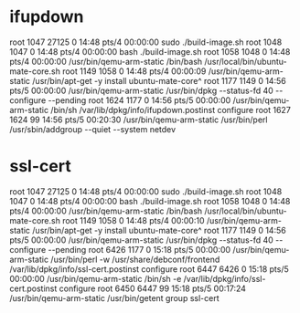 # ifupdown

root      1047 27125  0 14:48 pts/4    00:00:00       sudo ./build-image.sh
root      1048  1047  0 14:48 pts/4    00:00:00         bash ./build-image.sh
root      1058  1048  0 14:48 pts/4    00:00:00           /usr/bin/qemu-arm-static /bin/bash /usr/local/bin/ubuntu-mate-core.sh
root      1149  1058  0 14:48 pts/4    00:00:09             /usr/bin/qemu-arm-static /usr/bin/apt-get -y install ubuntu-mate-core^
root      1177  1149  0 14:56 pts/5    00:00:00               /usr/bin/qemu-arm-static /usr/bin/dpkg --status-fd 40 --configure --pending
root      1624  1177  0 14:56 pts/5    00:00:00                 /usr/bin/qemu-arm-static /bin/sh /var/lib/dpkg/info/ifupdown.postinst configure
root      1627  1624 99 14:56 pts/5    00:20:30                   /usr/bin/qemu-arm-static /usr/bin/perl /usr/sbin/addgroup --quiet --system netdev

# ssl-cert

root      1047 27125  0 14:48 pts/4    00:00:00       sudo ./build-image.sh
root      1048  1047  0 14:48 pts/4    00:00:00         bash ./build-image.sh
root      1058  1048  0 14:48 pts/4    00:00:00           /usr/bin/qemu-arm-static /bin/bash /usr/local/bin/ubuntu-mate-core.sh
root      1149  1058  0 14:48 pts/4    00:00:10             /usr/bin/qemu-arm-static /usr/bin/apt-get -y install ubuntu-mate-core^
root      1177  1149  0 14:56 pts/5    00:00:00               /usr/bin/qemu-arm-static /usr/bin/dpkg --status-fd 40 --configure --pending
root      6426  1177  0 15:18 pts/5    00:00:00                 /usr/bin/qemu-arm-static /usr/bin/perl -w /usr/share/debconf/frontend /var/lib/dpkg/info/ssl-cert.postinst configure
root      6447  6426  0 15:18 pts/5    00:00:00                   /usr/bin/qemu-arm-static /bin/sh -e /var/lib/dpkg/info/ssl-cert.postinst configure
root      6450  6447 99 15:18 pts/5    00:17:24                     /usr/bin/qemu-arm-static /usr/bin/getent group ssl-cert